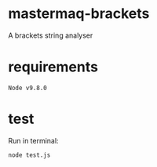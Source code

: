 # mastermaq-brackets
A brackets string analyser

# requirements
`Node v9.8.0`

# test
Run in terminal:
```bash
node test.js
```
